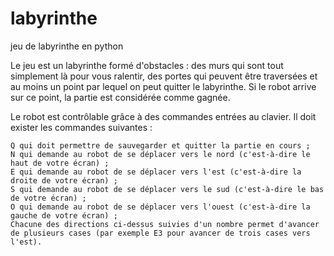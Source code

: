 # labyrinthe
jeu de labyrinthe en python

Le jeu est un labyrinthe formé d'obstacles : des murs qui sont tout simplement là pour vous ralentir, des portes qui peuvent être traversées et au moins un point par lequel on peut quitter le labyrinthe. Si le robot arrive sur ce point, la partie est considérée comme gagnée.

Le robot est contrôlable grâce à des commandes entrées au clavier. Il doit exister les commandes suivantes :

    Q qui doit permettre de sauvegarder et quitter la partie en cours ;
    N qui demande au robot de se déplacer vers le nord (c'est-à-dire le haut de votre écran) ;
    E qui demande au robot de se déplacer vers l'est (c'est-à-dire la droite de votre écran) ;
    S qui demande au robot de se déplacer vers le sud (c'est-à-dire le bas de votre écran) ;
    O qui demande au robot de se déplacer vers l'ouest (c'est-à-dire la gauche de votre écran) ;
    Chacune des directions ci-dessus suivies d'un nombre permet d'avancer de plusieurs cases (par exemple E3 pour avancer de trois cases vers l'est).
